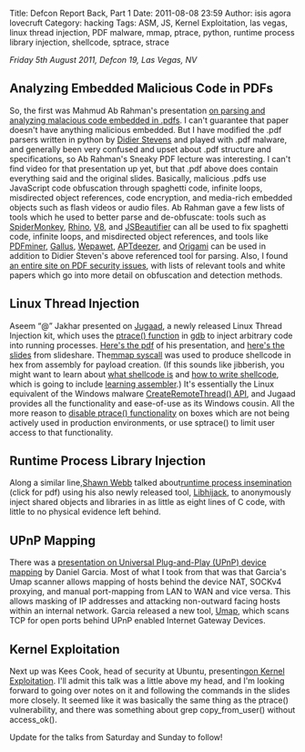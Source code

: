Title: Defcon Report Back, Part 1
Date: 2011-08-08 23:59
Author: isis agora lovecruft
Category: hacking
Tags: ASM, JS, Kernel Exploitation, las vegas, linux thread injection, PDF malware, mmap, ptrace, python, runtime process library injection, shellcode, sptrace, strace

*Friday 5th August 2011,
Defcon 19,
Las Vegas, NV*

Analyzing Embedded Malicious Code in PDFs
-----------------------------------------

So, the first was Mahmud Ab Rahman's presentation
[on parsing and analyzing malacious code embedded in .pdfs](www.giac.org/paper/gpen/3418/malicious-pdf-analysis/121349). I
can't guarantee that paper doesn't have anything malicious embedded. But I
have modified the .pdf parsers written in python by
[Didier Stevens](https://DidierStevens.com) and played with .pdf malware, and
generally been very confused and upset about .pdf structure and
specifications, so Ab Rahman's Sneaky PDF lecture was interesting. I can't
find video for that presentation up yet, but that .pdf above does contain
everything said and the original slides.  Basically, malicious .pdfs use
JavaScript code obfuscation through spaghetti code, infinite loops,
misdirected object references, code encryption, and media-rich embedded
objects such as flash videos or audio files. Ab Rahman gave a few lists of
tools which he used to better parse and de-obfuscate: tools such as
[SpiderMonkey](https://developer.mozilla.org/en/SpiderMonkey),
[Rhino](https://www.mozilla.org/rhino/), [V8](https://code.google.com/p/v8/),
and [JSBeautifier](http://jsbeautifier.org/) can all be used to fix spaghetti
code, infinite loops, and misdirected object references, and tools like
[PDFminer](www.unixuser.org/~euske/python/pdfminer/),
[Gallus](https://gallus.honeynet.org.my/),
[Wepawet](http://news.wepawet.cs.ucsb.edu/),
[APTdeezer](http://aptdeezer.xecure-lab.com/), and
[Origami](http://esec-lab.sogeti.com/pages/Origami) can be used in addition to
Didier Steven's above referenced tool for parsing. Also, I found
[an entire site on PDF security issues](http://www.decalage.info/file_formats_security/pdf),
with lists of relevant tools and white papers which go into more detail on
obfuscation and detection methods.

Linux Thread Injection
----------------------

Aseem “@” Jakhar presented on
[Jugaad](http://null.co.in/section/atheneum/projects/), a newly released Linux
Thread Injection kit, which uses the
[ptrace() function](https://secure.wikimedia.org/wikipedia/en/wiki/Ptrace) in
[gdb](https://secure.wikimedia.org/wikipedia/en/wiki/Gdb) to inject arbitrary
code into running
processes. [Here's the pdf](http://good.net/dl/k4r3lj/DEFCON19/DEFCON-19-Jakhar-Jugaad-Linux-Thread-Injection.pdf)
of his presentation, and
[here's the slides](http://www.slideshare.net/null0x00/project-jugaad) from
slideshare. The[mmap syscall](http://www.devshed.com/c/a/BrainDump/The-MMAP-System-Call-in-Linux/)
was used to produce shellcode in hex from assembly for payload creation. (If
this sounds like jibberish, you might want to learn about
[what shellcode is](https://secure.wikimedia.org/wikipedia/en/wiki/Shellcode)
and
[how to write shellcode](http://www.vividmachines.com/shellcode/shellcode.html),
which is going to include
[learning assembler](http://homepage.mac.com/randyhyde/webster.cs.ucr.edu/index.html).)
It's essentially the Linux equivalent of the Windows malware
[CreateRemoteThread() API](http://www.codeproject.com/KB/threads/completeinject.aspx),
and Jugaad provides all the functionality and ease-of-use as its Windows
cousin. All the more reason to
[disable ptrace() functionality](http://freshmeat.net/projects/sptrace) on
boxes which are not being actively used in production environments, or use
sptrace() to limit user access to that functionality.

Runtime Process Library Injection
---------------------------------

Along a similar line,[Shawn Webb](http://0xfeedface.org/users/lattera) talked
about[runtime process insemination](http://good.net/dl/k4r3lj/DEFCON19/DEFCON-19-Webb-Runtime-Process-Insemination.pdf)
(click for pdf) using his also newly released tool,
[Libhijack](http://0xfeedface.org/category/tags/libhijack), to anonymously
inject shared objects and libraries in as little as eight lines of C code,
with little to no physical evidence left behind.

UPnP Mapping
------------

There was a
[presentation on Universal Plug-and-Play (UPnP) device mapping](http://good.net/dl/k4r3lj/DEFCON19/DEFCON-19-Garcia-UPnP-Mapping.pdf)
by Daniel Garcia. Most of what I took from that was that Garcia's Umap scanner
allows mapping of hosts behind the device NAT, SOCKv4 proxying, and manual
port-mapping from LAN to WAN and vice versa.  This allows masking of IP
addresses and attacking non-outward facing hosts within an internal
network. Garcia released a new tool,
[Umap](http://packetstormsecurity.org/files/90598/Umap-UPNP-Map-0.1beta.html),
which scans TCP for open ports behind UPnP enabled Internet Gateway Devices.

Kernel Exploitation
-------------------

Next up was Kees Cook, head of security at Ubuntu,
presenting[on Kernel Exploitation](https://good.net/dl/k4r3lj/DEFCON19/DEFCON-19-Cook-Kernel-Exploitation.pdf). I'll
admit this talk was a little above my head, and I'm looking forward to going
over notes on it and following the commands in the slides more closely. It
seemed like it was basically the same thing as the ptrace() vulnerability, and
there was something about grep copy\_from\_user() without access\_ok().

Update for the talks from Saturday and Sunday to follow!
